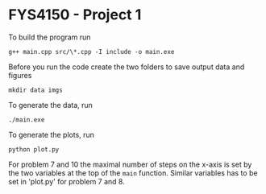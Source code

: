 # FYS4150 - Project 1

To build the program run

`g++ main.cpp src/\*.cpp -I include -o main.exe`

Before you run the code create the two folders to save output data and figures

`mkdir data imgs`

To generate the data, run 

`./main.exe`

To generate the plots, run

`python plot.py`

For problem 7 and 10 the maximal number of steps on the x-axis is set by the two variables at the top of the `main` function.
Similar variables has to be set in 'plot.py' for problem 7 and 8. 


